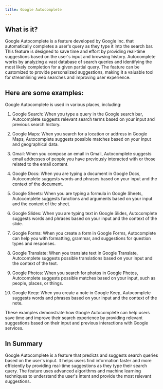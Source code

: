 ```yaml
---
title: Google Autocomplete
---
```




## What is it?

Google Autocomplete is a feature developed by Google Inc. that automatically completes a user's query as they type it into the search bar. This feature is designed to save time and effort by providing real-time suggestions based on the user's input and browsing history. Autocomplete works by analyzing a vast database of search queries and identifying the most likely completion for a given partial query. The feature can be customized to provide personalized suggestions, making it a valuable tool for streamlining web searches and improving user experience.

## Here are some examples:

Google Autocomplete is used in various places, including:

1. Google Search: When you type a query in the Google search bar, Autocomplete suggests relevant search terms based on your input and previous search history.

2. Google Maps: When you search for a location or address in Google Maps, Autocomplete suggests possible matches based on your input and geographical data.

3. Gmail: When you compose an email in Gmail, Autocomplete suggests email addresses of people you have previously interacted with or those related to the email content.

4. Google Docs: When you are typing a document in Google Docs, Autocomplete suggests words and phrases based on your input and the context of the document.

5. Google Sheets: When you are typing a formula in Google Sheets, Autocomplete suggests functions and arguments based on your input and the context of the sheet.

6. Google Slides: When you are typing text in Google Slides, Autocomplete suggests words and phrases based on your input and the context of the slide.

7. Google Forms: When you create a form in Google Forms, Autocomplete can help you with formatting, grammar, and suggestions for question types and responses.

8. Google Translate: When you translate text in Google Translate, Autocomplete suggests possible translations based on your input and the context of the text.

9. Google Photos: When you search for photos in Google Photos, Autocomplete suggests possible matches based on your input, such as people, places, or things.

10. Google Keep: When you create a note in Google Keep, Autocomplete suggests words and phrases based on your input and the context of the note.

These examples demonstrate how Google Autocomplete can help users save time and improve their search experience by providing relevant suggestions based on their input and previous interactions with Google services.

## In Summary

Google Autocomplete is a feature that predicts and suggests search queries based on the user's input. It helps users find information faster and more efficiently by providing real-time suggestions as they type their search query. The feature uses advanced algorithms and machine learning techniques to understand the user's intent and provide the most relevant suggestions.